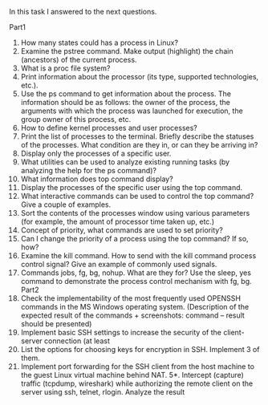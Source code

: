 In this task I answered to the next questions.

Part1
1. How many states could has a process in Linux?
2. Examine the pstree command. Make output (highlight) the chain (ancestors) of the current 
process.
3. What is a proc file system?
4. Print information about the processor (its type, supported technologies, etc.).
5. Use the ps command to get information about the process. The information should be as 
follows: the owner of the process, the arguments with which the process was launched for 
execution, the group owner of this process, etc.
6. How to define kernel processes and user processes?
7. Print the list of processes to the terminal. Briefly describe the statuses of the processes. 
What condition are they in, or can they be arriving in?
8. Display only the processes of a specific user.
9. What utilities can be used to analyze existing running tasks (by analyzing the help for the ps 
command)?
10. What information does top command display?
12. Display the processes of the specific user using the top command.
12. What interactive commands can be used to control the top command? Give a couple of 
examples.
13. Sort the contents of the processes window using various parameters (for example, the 
amount of processor time taken up, etc.)
14. Concept of priority, what commands are used to set priority?
15. Can I change the priority of a process using the top command? If so, how?
16. Examine the kill command. How to send with the kill command
process control signal? Give an example of commonly used signals.
17. Commands jobs, fg, bg, nohup. What are they for? Use the sleep, yes command to 
demonstrate the process control mechanism with fg, bg.
Part2
1. Check the implementability of the most frequently used OPENSSH commands in the MS 
Windows operating system. (Description of the expected result of the commands + 
screenshots: command – result should be presented)
2. Implement basic SSH settings to increase the security of the client-server connection (at least 
3. List the options for choosing keys for encryption in SSH. Implement 3 of them.
4. Implement port forwarding for the SSH client from the host machine to the guest Linux 
virtual machine behind NAT.
5*. Intercept (capture) traffic (tcpdump, wireshark) while authorizing the remote client on the 
server using ssh, telnet, rlogin. Analyze the result
